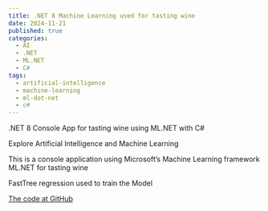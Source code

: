 ```yaml
---
title: .NET 8 Machine Learning used for tasting wine
date: 2024-11-21
published: true
categories:
  - AI
  - .NET
  - ML.NET
  - C#
tags:
  - artificial-intelligence
  - machine-learning
  - ml-dot-net
  - c#
---
```


.NET 8 Console App for tasting wine using ML.NET with C#

Explore Artificial Intelligence and Machine Learning

This is a console application using Microsoft’s Machine Learning framework ML.NET for tasting wine

FastTree regression used to train the Model

<a href="https://github.com/persteenolsen/dotnet-8-wine-ml" target="_blank">The code at GitHub</a>





